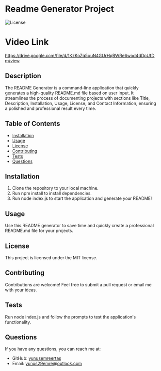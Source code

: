 # Readme Generator Project

![License](https://img.shields.io/badge/license-MIT-blue.svg)

# Video Link
https://drive.google.com/file/d/1KzKoZq5ouN4GUrHqBWRe6wod4dDpUfDm/view

## Description
The README Generator is a command-line application that quickly generates a high-quality README.md file based on user input. It streamlines the process of documenting projects with sections like Title, Description, Installation, Usage, License, and Contact Information, ensuring a polished and professional result every time.

## Table of Contents
- [Installation](#installation)
- [Usage](#usage)
- [License](#license)
- [Contributing](#contributing)
- [Tests](#tests)
- [Questions](#questions)

## Installation
1. Clone the repository to your local machine.
2. Run npm install to install dependencies.
3. Run node index.js to start the application and generate your README!

## Usage
Use this README generator to save time and quickly create a professional README.md file for your projects.

## License
This project is licensed under the MIT license.

## Contributing
Contributions are welcome! Feel free to submit a pull request or email me with your ideas.

## Tests
Run node index.js and follow the prompts to test the application's functionality.

## Questions
If you have any questions, you can reach me at:
- GitHub: [yunusemreertas](https://github.com/yunusemreertas)
- Email: [yunus29emre@outlook.com](mailto:yunus29emre@outlook.com)
  

